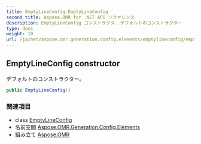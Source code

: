 ```yaml
---
title: EmptyLineConfig.EmptyLineConfig
second_title: Aspose.OMR for .NET API リファレンス
description: EmptyLineConfig コンストラクタ. デフォルトのコンストラクター
type: docs
weight: 10
url: /ja/net/aspose.omr.generation.config.elements/emptylineconfig/emptylineconfig/
---
```

## EmptyLineConfig constructor

デフォルトのコンストラクター。

```csharp
public EmptyLineConfig()
```

### 関連項目

* class [EmptyLineConfig](../)
* 名前空間 [Aspose.OMR.Generation.Config.Elements](../../emptylineconfig/)
* 組み立て [Aspose.OMR](../../../)


